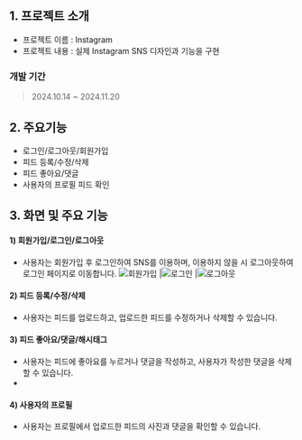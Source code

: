## 1. 프로젝트 소개

  - 프로젝트 이름 : Instagram
  - 프로젝트 내용 : 실제 Instagram SNS 디자인과 기능을 구현

### 개발 기간
> 2024.10.14 ~ 2024.11.20


## 2. 주요기능


  - 로그인/로그아웃/회원가입
  - 피드 등록/수정/삭제
  - 피드 좋아요/댓글
  - 사용자의 프로필 피드 확인


## 3. 화면 및 주요 기능

#### 1) 회원가입/로그인/로그아웃
  - 사용자는 회원가입 후 로그인하여 SNS를 이용하며, 이용하지 않을 시 로그아웃하여 로그인 페이지로 이동합니다.
![회원가입](https://github.com/user-attachments/assets/54e0098b-bf85-407d-97ad-b7d9acfcc704) |![로그인](https://github.com/user-attachments/assets/5694b60e-abb4-4507-b514-1226725c5712) |![로그아웃](https://github.com/user-attachments/assets/9d6557e5-c3f5-4331-9e8a-8c3b211230c8)


#### 2) 피드 등록/수정/삭제
  - 사용자는 피드를 업로드하고, 업로드한 피드를 수정하거나 삭제할 수 있습니다.



#### 3) 피드 좋아요/댓글/해시태그
  - 사용자는 피드에 좋아요를 누르거나 댓글을 작성하고, 사용자가 작성한 댓글을 삭제할 수 있습니다.
  - 



#### 4) 사용자의 프로필
  - 사용자는 프로필에서 업로드한 피드의 사진과 댓글을 확인할 수 있습니다.



